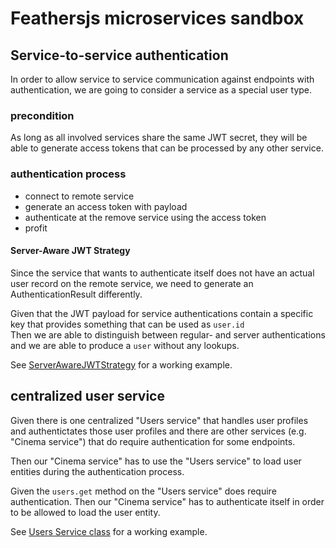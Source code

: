 # Feathersjs microservices sandbox

## Service-to-service authentication 
In order to allow service to service communication against endpoints with authentication, we are going to consider a service as a special user type. 

### precondition
As long as all involved services share the same JWT secret, they will be able to generate access tokens that can be processed by any other service. 

### authentication process 
 - connect to remote service 
 - generate an access token with payload 
 - authenticate at the remove service using the access token
 - profit

#### Server-Aware JWT Strategy
Since the service that wants to authenticate itself does not have an actual user record on the remote service, we need to generate an AuthenticationResult differently. 

Given that the JWT payload for service authentications contain a specific key that provides something that can be used as `user.id`  
Then we are able to distinguish between regular- and server authentications and we are able to produce a `user` without any lookups. 

See [ServerAwareJWTStrategy](users-service/src/authentication/jwt-strategy.js) for a working example.

## centralized user service

Given there is one centralized "Users service" that handles user profiles and authentictates those user profiles and there are other services (e.g. "Cinema service") that do require authentication for some endpoints.

Then our "Cinema service" has to use the "Users service" to load user entities during the authentication process. 

Given the `users.get` method on the "Users service" does require authentication. 
Then our "Cinema service" has to authenticate itself in order to be allowed to load the user entity. 

See [Users Service class](cinema-service/src/services/users/users.class.js) for a working example. 